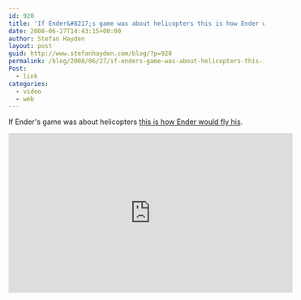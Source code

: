 ```yaml
---
id: 920
title: 'If Ender&#8217;s game was about helicopters this is how Ender would fly his.'
date: 2008-06-27T14:43:15+00:00
author: Stefan Hayden
layout: post
guid: http://www.stefanhayden.com/blog/?p=920
permalink: /blog/2008/06/27/if-enders-game-was-about-helicopters-this-is-how-ender-would-fly-his/
Post:
  - link
categories:
  - video
  - web
---
```

If Ender's game was about helicopters <a href="https://www.youtube.com/watch?v=q6F-0rIpLJE">this is how Ender would fly his</a>.

<iframe width="560" height="315" src="https://www.youtube.com/embed/q6F-0rIpLJE" title="YouTube video player" frameborder="0" allow="accelerometer; autoplay; clipboard-write; encrypted-media; gyroscope; picture-in-picture" allowfullscreen></iframe>